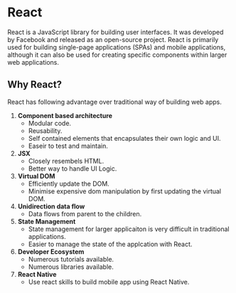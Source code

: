 # React

React is a JavaScript library for building user interfaces. It was developed by Facebook and released as an open-source project. React is primarily used for building single-page applications (SPAs) and mobile applications, although it can also be used for creating specific components within larger web applications.

## Why React?

React has following advantage over traditional way of building web apps.

1. **Component based architecture**
   - Modular code.
   - Reusability.
   - Self contained elements that encapsulates their own logic and UI.
   - Easeir to test and maintain.
2. **JSX**
   - Closely resembels HTML.
   - Better way to handle UI Logic.
3. **Virtual DOM**
   - Efficiently update the DOM.
   - Minimise expensive dom manipulation by first updating the virtual DOM.
4. **Unidirection data flow**
   - Data flows from parent to the children.
5. **State Management**
   - State management for larger applicaiton is very difficult in traditional applications.
   - Easier to manage the state of the applcation with React.
6. **Developer Ecosystem**
   - Numerous tutorials available.
   - Numerous libraries available.
7. **React Native**
   - Use react skills to build mobile app using React Native.
